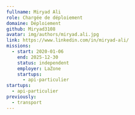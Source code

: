 ```yaml
---
fullname: Miryad Ali
role: Chargée de déploiement
domaine: Déploiement
github: Miryad3108
avatar: img/authors/miryad.ali.jpg
link: https://www.linkedin.com/in/miryad-ali/
missions:
  - start: 2020-01-06
    end: 2025-12-30
    status: independent
    employer: LaZone
    startups:
      - api-particulier
startups:
  - api-particulier
previously:
  - transport
---
```

